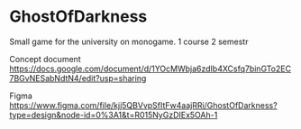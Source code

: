 # GhostOfDarkness
Small game for the university on monogame. 1 course 2 semestr

Concept document https://docs.google.com/document/d/1YOcMWbja6zdIb4XCsfq7binGTo2EC7BGvNESabNdtN4/edit?usp=sharing

Figma
https://www.figma.com/file/kjj5QBVvpSfItFw4aajRRi/GhostOfDarkness?type=design&node-id=0%3A1&t=R015NyGzDIEx5OAh-1
